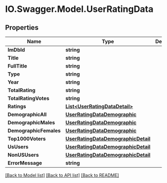 # IO.Swagger.Model.UserRatingData
## Properties

Name | Type | Description | Notes
------------ | ------------- | ------------- | -------------
**ImDbId** | **string** |  | [optional] 
**Title** | **string** |  | [optional] 
**FullTitle** | **string** |  | [optional] 
**Type** | **string** |  | [optional] 
**Year** | **string** |  | [optional] 
**TotalRating** | **string** |  | [optional] 
**TotalRatingVotes** | **string** |  | [optional] 
**Ratings** | [**List&lt;UserRatingDataDetail&gt;**](UserRatingDataDetail.md) |  | [optional] 
**DemographicAll** | [**UserRatingDataDemographic**](UserRatingDataDemographic.md) |  | [optional] 
**DemographicMales** | [**UserRatingDataDemographic**](UserRatingDataDemographic.md) |  | [optional] 
**DemographicFemales** | [**UserRatingDataDemographic**](UserRatingDataDemographic.md) |  | [optional] 
**Top1000Voters** | [**UserRatingDataDemographicDetail**](UserRatingDataDemographicDetail.md) |  | [optional] 
**UsUsers** | [**UserRatingDataDemographicDetail**](UserRatingDataDemographicDetail.md) |  | [optional] 
**NonUSUsers** | [**UserRatingDataDemographicDetail**](UserRatingDataDemographicDetail.md) |  | [optional] 
**ErrorMessage** | **string** |  | [optional] 

[[Back to Model list]](../README.md#documentation-for-models) [[Back to API list]](../README.md#documentation-for-api-endpoints) [[Back to README]](../README.md)

